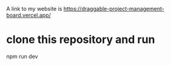 
A link to my website is https://draggable-project-management-board.vercel.app/




# clone this repository and run
npm run dev

